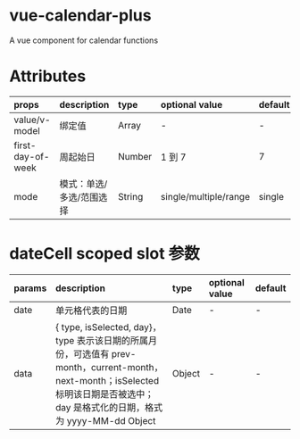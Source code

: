 # vue-calendar-plus
A vue component for calendar functions

# Attributes
| props | description | type | optional value | default |
| :-----| :----- | :----- | :----- | :----- |
| value/v-model | 绑定值 | Array | - | - |
| first-day-of-week | 周起始日 | Number | 1 到 7 | 7 |
| mode | 模式：单选/多选/范围选择 | String | single/multiple/range | single |

# dateCell scoped slot 参数
| params | description | type | optional value | default |
| :-----| :----- | :----- | :----- | :----- |
| date | 单元格代表的日期 | Date | - | - |
| data | { type, isSelected, day}，type 表示该日期的所属月份，可选值有 prev-month，current-month，next-month；isSelected 标明该日期是否被选中；day 是格式化的日期，格式为 yyyy-MM-dd	Object | Object | -  | - |